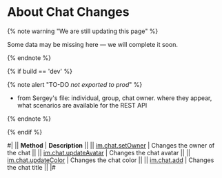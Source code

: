 # About Chat Changes

{% note warning "We are still updating this page" %}

Some data may be missing here — we will complete it soon.

{% endnote %}

{% if build == 'dev' %}

{% note alert "TO-DO _not exported to prod_" %}

- from Sergey's file: individual, group, chat owner. where they appear, what scenarios are available for the REST API

{% endnote %}

{% endif %}

#| 
|| **Method** | **Description** ||
|| [im.chat.setOwner](./im-chat-set-owner.md) | Changes the owner of the chat ||
|| [im.chat.updateAvatar](./im-chat-update-avatar.md) | Changes the chat avatar ||
|| [im.chat.updateColor](./im-chat-update-color.md) | Changes the chat color ||
|| [im.chat.add](./im-chat-update-title.md) | Changes the chat title ||
|#